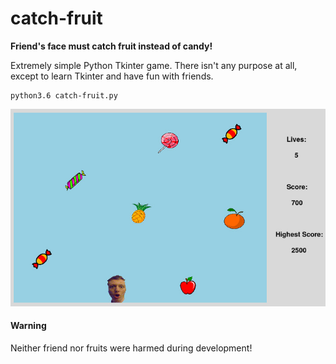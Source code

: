 # catch-fruit
**Friend's face must catch fruit instead of candy!**


Extremely simple Python Tkinter game. There isn't any purpose at all, except to learn Tkinter and have fun with friends.

```shell
python3.6 catch-fruit.py
```

![Screenshot](/screenshot.jpg?raw=true "Screenshot")


#### Warning ####
Neither friend nor fruits were harmed during development!
